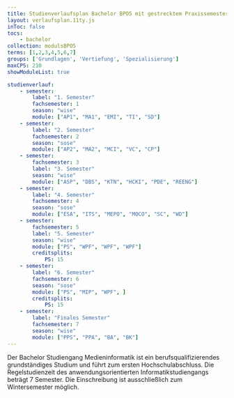 ```yaml
---
title: Studienverlaufsplan Bachelor BPO5 mit gestrecktem Praxissemester 
layout: verlaufsplan.11ty.js
inToc: false
tocs:
    - bachelor
collection: modulsBPO5
terms: [1,2,3,4,5,6,7]
groups: ['Grundlagen', 'Vertiefung', 'Spezialisierung']
maxCPS: 210
showModuleList: true

studienverlauf:
    - semester:
        label: "1. Semester"
        fachsemester: 1
        season: "wise"
        module: ["AP1", "MA1", "EMI", "TI", "SD"]
    - semester:
        label: "2. Semester"
        fachsemester: 2
        season: "sose"
        module: ["AP2", "MA2", "MCI", "VC", "CP"]
    - semester:
        fachsemester: 3
        label: "3. Semester"
        season: "wise"
        module: ["ASP", "DBS", "KTN", "HCKI", "PDE", "REENG"]
    - semester:
        label: "4. Semester"
        fachsemester: 4
        season: "sose"
        module: ["ESA", "ITS", "MEPO", "MOCO", "SC", "WD"]
    - semester:
        fachsemester: 5
        label: "5. Semester"
        season: "wise"
        module: ["PS", "WPF", "WPF", "WPF"]
        creditsplits:
            PS: 15
    - semester:
        label: "6. Semester"
        fachsemester: 6
        season: "sose"
        module: ["PS", "MIP", "WPF", ]
        creditsplits:
            PS: 15          
    - semester:
        label: "Finales Semester"
        fachsemester: 7
        season: "wise"
        module: ["PPS", "PPA", "BA", "BK"]                
---
```


Der Bachelor Studiengang Medieninformatik ist ein berufsqualifizierendes grundständiges Studium und führt zum ersten Hochschulabschluss. Die Regelstudienzeit des anwendungsorientierten Informatikstudiengangs beträgt 7 Semester. Die Einschreibung ist ausschließlich zum Wintersemester möglich.